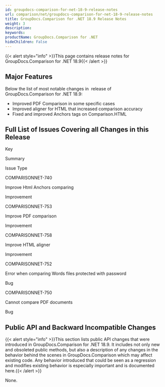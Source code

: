 ```yaml
---
id: groupdocs-comparison-for-net-18-9-release-notes
url: comparison/net/groupdocs-comparison-for-net-18-9-release-notes
title: GroupDocs.Comparison for .NET 18.9 Release Notes
weight: 3
description: 
keywords: 
productName: GroupDocs.Comparison for .NET
hideChildren: False
---
```

{{< alert style="info" >}}This page contains release notes for GroupDocs.Comparison for .NET 18.9{{< /alert >}}

## Major Features

Below the list of most notable changes in  release of GroupDocs.Comparison for .NET 18.9:

*   Improved PDF Comparison in some specific cases
*   Improved aligner for HTML that increased comparison accuracy
*   Fixed and improved Anchors tags on Comparison.HTML

## Full List of Issues Covering all Changes in this Release

Key

Summary

Issue Type

COMPARISONNET-740 

Improve Html Anchors comparing

Improvement

COMPARISONNET-753

Improve PDF comparison

Improvement

COMPARISONNET-758

Improve HTML aligner

Improvement

COMPARISONNET-752 

Error when comparing Words files protected with password

Bug

COMPARISONNET-750

Cannot compare PDF documents

Bug

## Public API and Backward Incompatible Changes

{{< alert style="info" >}}This section lists public API changes that were introduced in GroupDocs.Comparison for .NET 18.9. It includes not only new and obsoleted public methods, but also a description of any changes in the behavior behind the scenes in GroupDocs.Comparison which may affect existing code. Any behavior introduced that could be seen as a regression and modifies existing behavior is especially important and is documented here.{{< /alert >}}

None.
